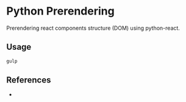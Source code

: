 # Python Prerendering
Prerendering react components structure (DOM) using python-react.

## Usage
```bash
gulp
```

## References
* 